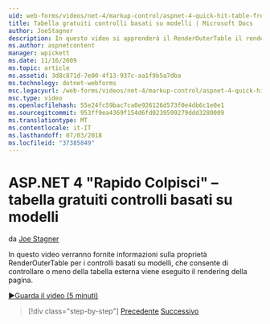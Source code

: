 ```yaml
---
uid: web-forms/videos/net-4/markup-control/aspnet-4-quick-hit-table-free-templated-controls
title: Tabella gratuiti controlli basati su modelli | Microsoft Docs
author: JoeStagner
description: In questo video si apprenderà il RenderOuterTable il rendering di proprietà per i controlli basati su modelli, che consente di controllare se è o meno della tabella esterna...
ms.author: aspnetcontent
manager: wpickett
ms.date: 11/16/2009
ms.topic: article
ms.assetid: 3d8c871d-7e00-4f13-937c-aa1f9b5a7dba
ms.technology: dotnet-webforms
msc.legacyurl: /web-forms/videos/net-4/markup-control/aspnet-4-quick-hit-table-free-templated-controls
msc.type: video
ms.openlocfilehash: 55e24fc59bac7ca0e926126d573f0e4db6c1e0e1
ms.sourcegitcommit: 953ff9ea4369f154d6fd0239599279ddd3280009
ms.translationtype: MT
ms.contentlocale: it-IT
ms.lasthandoff: 07/03/2018
ms.locfileid: "37385849"
---
```

<a name="aspnet-4-quick-hit--table-free-templated-controls"></a>ASP.NET 4 "Rapido Colpisci" – tabella gratuiti controlli basati su modelli
====================
da [Joe Stagner](https://github.com/JoeStagner)

In questo video verranno fornite informazioni sulla proprietà RenderOuterTable per i controlli basati su modelli, che consente di controllare o meno della tabella esterna viene eseguito il rendering della pagina. 

[&#9654;Guarda il video (5 minuti)](https://channel9.msdn.com/Blogs/ASP-NET-Site-Videos/aspnet-4-quick-hit-table-free-templated-controls)

> [!div class="step-by-step"]
> [Precedente](aspnet-4-quick-hit-new-rendering-option-for-check-box-lists-and-radio-button-lists.md)
> [Successivo](aspnet-4-quick-hit-tableless-menu-control.md)
